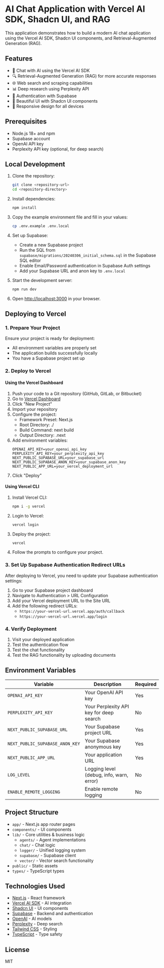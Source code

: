 # AI Chat Application with Vercel AI SDK, Shadcn UI, and RAG

This application demonstrates how to build a modern AI chat application using the Vercel AI SDK, Shadcn UI components, and Retrieval-Augmented Generation (RAG).

## Features

- 💬 Chat with AI using the Vercel AI SDK
- 🔍 Retrieval-Augmented Generation (RAG) for more accurate responses
- 🌐 Web search and scraping capabilities
- 📊 Deep research using Perplexity API
- 🔐 Authentication with Supabase
- 🎨 Beautiful UI with Shadcn UI components
- 📱 Responsive design for all devices

## Prerequisites

- Node.js 18+ and npm
- Supabase account
- OpenAI API key
- Perplexity API key (optional, for deep search)

## Local Development

1. Clone the repository:
   ```bash
   git clone <repository-url>
   cd <repository-directory>
   ```

2. Install dependencies:
   ```bash
   npm install
   ```

3. Copy the example environment file and fill in your values:
   ```bash
   cp .env.example .env.local
   ```

4. Set up Supabase:
   - Create a new Supabase project
   - Run the SQL from `supabase/migrations/20240306_initial_schema.sql` in the Supabase SQL editor
   - Enable Email/Password authentication in Supabase Auth settings
   - Add your Supabase URL and anon key to `.env.local`

5. Start the development server:
   ```bash
   npm run dev
   ```

6. Open [http://localhost:3000](http://localhost:3000) in your browser.

## Deploying to Vercel

### 1. Prepare Your Project

Ensure your project is ready for deployment:
- All environment variables are properly set
- The application builds successfully locally
- You have a Supabase project set up

### 2. Deploy to Vercel

#### Using the Vercel Dashboard

1. Push your code to a Git repository (GitHub, GitLab, or Bitbucket)
2. Go to [Vercel Dashboard](https://vercel.com/dashboard)
3. Click "New Project"
4. Import your repository
5. Configure the project:
   - Framework Preset: Next.js
   - Root Directory: ./
   - Build Command: next build
   - Output Directory: .next
6. Add environment variables:
   ```
   OPENAI_API_KEY=your_openai_api_key
   PERPLEXITY_API_KEY=your_perplexity_api_key
   NEXT_PUBLIC_SUPABASE_URL=your_supabase_url
   NEXT_PUBLIC_SUPABASE_ANON_KEY=your_supabase_anon_key
   NEXT_PUBLIC_APP_URL=your_vercel_deployment_url
   ```
7. Click "Deploy"

#### Using Vercel CLI

1. Install Vercel CLI:
   ```bash
   npm i -g vercel
   ```

2. Login to Vercel:
   ```bash
   vercel login
   ```

3. Deploy the project:
   ```bash
   vercel
   ```

4. Follow the prompts to configure your project.

### 3. Set Up Supabase Authentication Redirect URLs

After deploying to Vercel, you need to update your Supabase authentication settings:

1. Go to your Supabase project dashboard
2. Navigate to Authentication > URL Configuration
3. Add your Vercel deployment URL to the Site URL
4. Add the following redirect URLs:
   - `https://your-vercel-url.vercel.app/auth/callback`
   - `https://your-vercel-url.vercel.app/login`

### 4. Verify Deployment

1. Visit your deployed application
2. Test the authentication flow
3. Test the chat functionality
4. Test the RAG functionality by uploading documents

## Environment Variables

| Variable | Description | Required |
|----------|-------------|----------|
| `OPENAI_API_KEY` | Your OpenAI API key | Yes |
| `PERPLEXITY_API_KEY` | Your Perplexity API key for deep search | No |
| `NEXT_PUBLIC_SUPABASE_URL` | Your Supabase project URL | Yes |
| `NEXT_PUBLIC_SUPABASE_ANON_KEY` | Your Supabase anonymous key | Yes |
| `NEXT_PUBLIC_APP_URL` | Your application URL | Yes |
| `LOG_LEVEL` | Logging level (debug, info, warn, error) | No |
| `ENABLE_REMOTE_LOGGING` | Enable remote logging | No |

## Project Structure

- `app/` - Next.js app router pages
- `components/` - UI components
- `lib/` - Core utilities & business logic
  - `agents/` - Agent implementations
  - `chat/` - Chat logic
  - `logger/` - Unified logging system
  - `supabase/` - Supabase client
  - `vector/` - Vector search functionality
- `public/` - Static assets
- `types/` - TypeScript types

## Technologies Used

- [Next.js](https://nextjs.org/) - React framework
- [Vercel AI SDK](https://sdk.vercel.ai/docs) - AI integration
- [Shadcn UI](https://ui.shadcn.com/) - UI components
- [Supabase](https://supabase.com/) - Backend and authentication
- [OpenAI](https://openai.com/) - AI models
- [Perplexity](https://www.perplexity.ai/) - Deep search
- [Tailwind CSS](https://tailwindcss.com/) - Styling
- [TypeScript](https://www.typescriptlang.org/) - Type safety

## License

MIT 